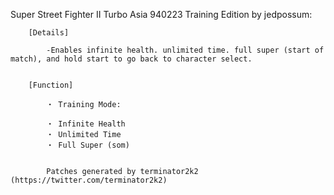 Super Street Fighter II Turbo Asia 940223 Training Edition by jedpossum:

        [Details]

            -Enables infinite health. unlimited time. full super (start of match), and hold start to go back to character select.


        [Function]

            ・ Training Mode:

            ・ Infinite Health
            ・ Unlimited Time
            ・ Full Super (som)


            Patches generated by terminator2k2 (https://twitter.com/terminator2k2)
